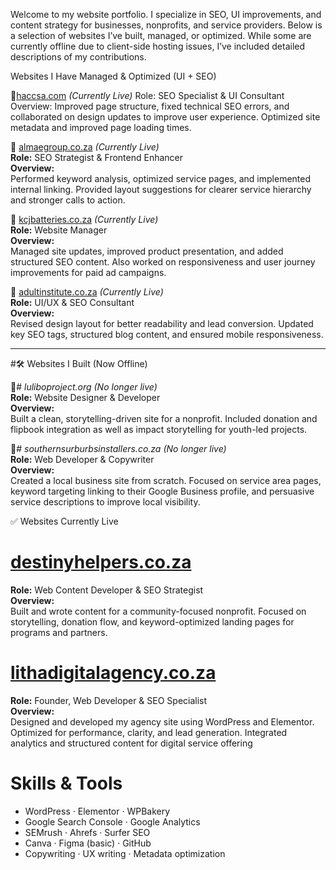 Welcome to my website portfolio. I specialize in SEO, UI improvements, and content strategy for businesses, nonprofits, and service providers. Below is a selection of websites I’ve built, managed, or optimized. While some are currently offline due to client-side hosting issues, I’ve included detailed descriptions of my contributions.

Websites I Have Managed & Optimized (UI + SEO)

🔹[haccsa.com](http://haccsa.com) *(Currently Live)*
Role: SEO Specialist & UI Consultant  
Overview:
Improved page structure, fixed technical SEO errors, and collaborated on design updates to improve user experience. Optimized site metadata and improved page loading times.

🔹 [almaegroup.co.za](http://almaegroup.co.za) *(Currently Live)*  
**Role:** SEO Strategist & Frontend Enhancer  
**Overview:**  
Performed keyword analysis, optimized service pages, and implemented internal linking. Provided layout suggestions for clearer service hierarchy and stronger calls to action.


🔹 [kcjbatteries.co.za](http://kcjbatteries.co.za) *(Currently Live)*  
**Role:** Website Manager  
**Overview:**  
Managed site updates, improved product presentation, and added structured SEO content. Also worked on responsiveness and user journey improvements for paid ad campaigns.


🔹 [adultinstitute.co.za](http://adultinstitute.co.za) *(Currently Live)*  
**Role:** UI/UX & SEO Consultant  
**Overview:**  
Revised design layout for better readability and lead conversion. Updated key SEO tags, structured blog content, and ensured mobile responsiveness.

---

#🛠️ Websites I Built (Now Offline)

🔹# *luliboproject.org* *(No longer live)*  
**Role:** Website Designer & Developer  
**Overview:**  
Built a clean, storytelling-driven site for a nonprofit. Included donation and flipbook integration as well as impact storytelling for youth-led projects.

🔹# *southernsurburbsinstallers.co.za* *(No longer live)*  
**Role:** Web Developer & Copywriter  
**Overview:**  
Created a local business site from scratch. Focused on service area pages, keyword targeting linking to their Google Business profile, and persuasive service descriptions to improve local visibility.

✅ Websites Currently Live

# [destinyhelpers.co.za](http://destinyhelpers.co.za)  
**Role:** Web Content Developer & SEO Strategist  
**Overview:**  
Built and wrote content for a community-focused nonprofit. Focused on storytelling, donation flow, and keyword-optimized landing pages for programs and partners.

# [lithadigitalagency.co.za](http://lithadigitalagency.co.za)  
**Role:** Founder, Web Developer & SEO Specialist  
**Overview:**  
Designed and developed my agency site using WordPress and Elementor. Optimized for performance, clarity, and lead generation. Integrated analytics and structured content for digital service offering

# Skills & Tools
- WordPress · Elementor · WPBakery  
- Google Search Console · Google Analytics  
- SEMrush · Ahrefs · Surfer SEO  
- Canva · Figma (basic) · GitHub  
- Copywriting · UX writing · Metadata optimization
